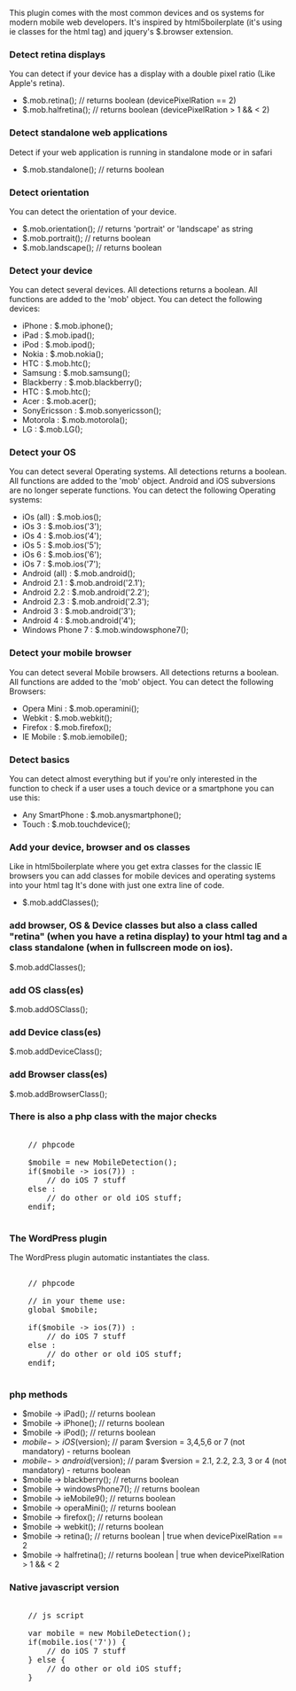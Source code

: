This plugin comes with the most common devices and os systems for modern mobile web developers. It's inspired by html5boilerplate (it's using ie classes for the html tag) and jquery's  $.browser extension.

### Detect retina displays
You can detect if your device has a display with a double pixel ratio (Like Apple's retina).

+ $.mob.retina(); // returns boolean (devicePixelRation == 2)
+ $.mob.halfretina(); // returns boolean (devicePixelRation > 1 && < 2)

### Detect standalone web applications
Detect if your web application is running in standalone mode or in safari

+ $.mob.standalone();  // returns boolean

### Detect orientation
You can detect the orientation of your device.

+ $.mob.orientation(); // returns 'portrait' or 'landscape' as string
+ $.mob.portrait(); // returns boolean
+ $.mob.landscape(); // returns boolean

### Detect your device
You can detect several devices. All detections returns a boolean. All functions are added to the 'mob' object.
You can detect the following devices:

+ iPhone 			: $.mob.iphone();
+ iPad  			: $.mob.ipad();
+ iPod 				: $.mob.ipod();
+ Nokia				: $.mob.nokia();
+ HTC 				: $.mob.htc();
+ Samsung			: $.mob.samsung();
+ Blackberry		: $.mob.blackberry();
+ HTC				: $.mob.htc();
+ Acer				: $.mob.acer();
+ SonyEricsson		: $.mob.sonyericsson();
+ Motorola			: $.mob.motorola();
+ LG				: $.mob.LG();

### Detect your OS
You can detect several Operating systems. All detections returns a boolean. All functions are added to the 'mob' object. Android and iOS subversions are no longer seperate functions.
You can detect the following Operating systems:

+ iOs (all)			: $.mob.ios();
+ iOs 3				: $.mob.ios('3');
+ iOs 4				: $.mob.ios('4');
+ iOs 5				: $.mob.ios('5');
+ iOs 6				: $.mob.ios('6');
+ iOs 7				: $.mob.ios('7');
+ Android (all)		: $.mob.android();
+ Android 2.1		: $.mob.android('2.1');
+ Android 2.2		: $.mob.android('2.2');
+ Android 2.3		: $.mob.android('2.3');
+ Android 3			: $.mob.android('3');
+ Android 4			: $.mob.android('4');
+ Windows Phone 7	: $.mob.windowsphone7();

### Detect your mobile browser
You can detect several Mobile browsers. All detections returns a boolean. All functions are added to the 'mob' object.
You can detect the following Browsers:

+ Opera Mini		: $.mob.operamini();
+ Webkit			: $.mob.webkit();
+ Firefox			: $.mob.firefox();
+ IE Mobile			: $.mob.iemobile();

### Detect basics
You can detect almost everything but if you're only interested in the function to check if a user uses a touch device or a smartphone you can use this:

+ Any SmartPhone	: $.mob.anysmartphone();
+ Touch				: $.mob.touchdevice();

### Add your device, browser and os classes
Like in html5boilerplate where you get extra classes for the classic IE browsers you can add classes for mobile devices and operating systems into your html tag
It's done with just one extra line of code.

+ $.mob.addClasses(); 

### add browser, OS & Device classes but also a class called "retina" (when you have a retina display) to your html tag and a class standalone (when in fullscreen mode on ios).
$.mob.addClasses(); 

### add OS class(es)
$.mob.addOSClass();

### add Device class(es)
$.mob.addDeviceClass();

### add Browser class(es)
$.mob.addBrowserClass();

### There is also a php class with the major checks

<pre>
	
	// phpcode

	$mobile = new MobileDetection();
	if($mobile -> ios(7)) :
		// do iOS 7 stuff
	else :
		// do other or old iOS stuff;
	endif;
	
</pre>

### The WordPress plugin

The WordPress plugin automatic instantiates the class.

<pre>
	
	// phpcode
	
	// in your theme use:
	global $mobile;
	
	if($mobile -> ios(7)) :
		// do iOS 7 stuff
	else :
		// do other or old iOS stuff;
	endif;
	
</pre>

### php methods
+ $mobile -> iPad(); // returns boolean
+ $mobile -> iPhone(); // returns boolean
+ $mobile -> iPod(); // returns boolean
+ $mobile -> iOS($version); // param $version = 3,4,5,6 or 7 (not mandatory) - returns boolean 
+ $mobile -> android($version); // param $version = 2.1, 2.2, 2.3, 3 or 4 (not mandatory) - returns boolean
+ $mobile -> blackberry(); // returns boolean
+ $mobile -> windowsPhone7(); // returns boolean
+ $mobile -> ieMobile9(); // returns boolean
+ $mobile -> operaMini(); // returns boolean
+ $mobile -> firefox(); // returns boolean
+ $mobile -> webkit(); // returns boolean
+ $mobile -> retina(); // returns boolean  | true when devicePixelRation == 2
+ $mobile -> halfretina(); // returns boolean  | true when devicePixelRation > 1 && < 2

### Native javascript version

<pre>
	
	// js script

	var mobile = new MobileDetection();
	if(mobile.ios('7')) {
		// do iOS 7 stuff	
	} else {
		// do other or old iOS stuff;
	}

</pre>
